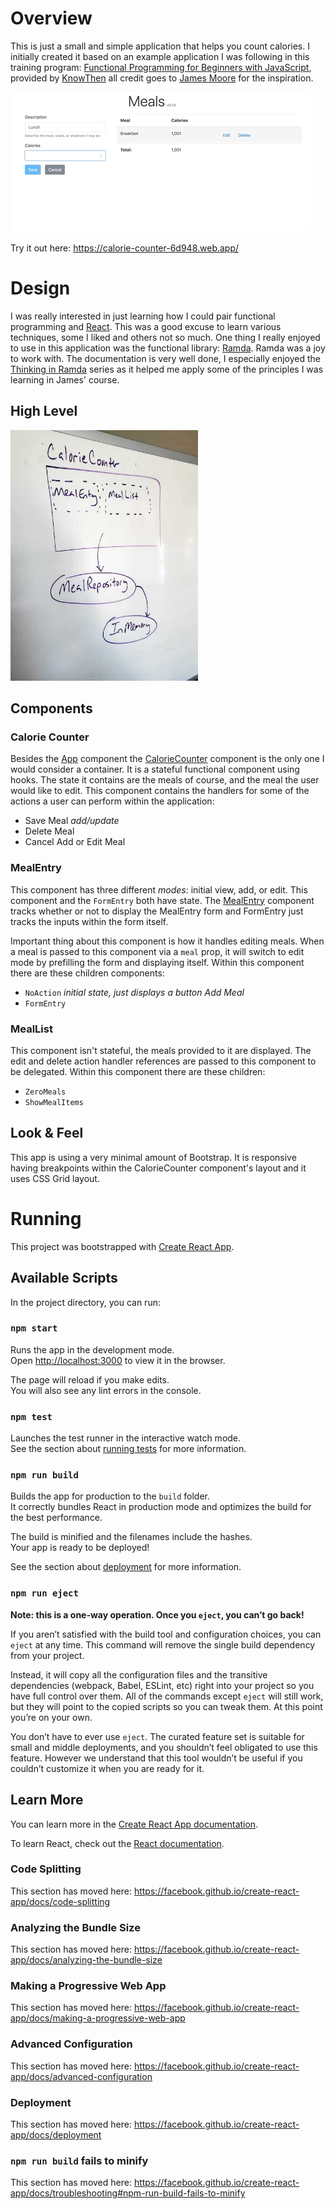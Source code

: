# Overview
This is just a small and simple application that helps you count calories. I initially created it based on an example application I was following in this training program: [Functional Programming for Beginners with JavaScript](https://www.knowthen.com/functional-programming-for-beginners-with-javascript), provided by [KnowThen](https://www.knowthen.com/) all credit goes to [James Moore](https://github.com/knowthen) for the inspiration.

<img src="/docs/assets/images/in-action.gif" />

Try it out here: https://calorie-counter-6d948.web.app/

# Design
I was really interested in just learning how I could pair functional programming and [React](https://reactjs.org/). This was a good excuse to learn various techniques, some I liked and others not so much. One thing I really enjoyed to use in this application was the functional library: [Ramda](https://ramdajs.com/). Ramda was a joy to work with. The documentation is very well done, I especially enjoyed the [Thinking in Ramda](https://randycoulman.com/blog/categories/thinking-in-ramda/) series as it helped me apply some of the principles I was learning in James' course.

## High Level

<img src="/docs/assets/images/high-level-design.jpg" width="300" height="401" />

## Components

### Calorie Counter
Besides the [App](src/App.js) component the [CalorieCounter](src/containers/CalorieCounter.js) component is the only one I would consider a container. It is a stateful functional component using hooks. The state it contains are the meals of course, and the meal the user would like to edit. This component contains the handlers for some of the actions a user can perform within the application:
* Save Meal *add/update*
* Delete Meal
* Cancel Add or Edit Meal

### MealEntry
This component has three different *modes*: initial view, add, or edit. This component and the `FormEntry` both have state. The [MealEntry](src/components/Meal/MealEntry.js) component tracks whether or not to display the MealEntry form and FormEntry just tracks the inputs within the form itself. 

Important thing about this component is how it handles editing meals. When a meal is passed to this component via a `meal` prop, it will switch to edit mode by prefilling the form and displaying itself. Within this component there are these children components:
* `NoAction` *initial state, just displays a button Add Meal*
* `FormEntry`

### MealList
This component isn't stateful, the meals provided to it are displayed. The edit and delete action handler references are passed to this component to be delegated. Within this component there are these children:
* `ZeroMeals`
* `ShowMealItems`

## Look & Feel
This app is using a very minimal amount of Bootstrap. It is responsive having breakpoints within the CalorieCounter component's layout and it uses CSS Grid layout.

# Running

This project was bootstrapped with [Create React App](https://github.com/facebook/create-react-app).

## Available Scripts

In the project directory, you can run:

### `npm start`

Runs the app in the development mode.<br />
Open [http://localhost:3000](http://localhost:3000) to view it in the browser.

The page will reload if you make edits.<br />
You will also see any lint errors in the console.

### `npm test`

Launches the test runner in the interactive watch mode.<br />
See the section about [running tests](https://facebook.github.io/create-react-app/docs/running-tests) for more information.

### `npm run build`

Builds the app for production to the `build` folder.<br />
It correctly bundles React in production mode and optimizes the build for the best performance.

The build is minified and the filenames include the hashes.<br />
Your app is ready to be deployed!

See the section about [deployment](https://facebook.github.io/create-react-app/docs/deployment) for more information.

### `npm run eject`

**Note: this is a one-way operation. Once you `eject`, you can’t go back!**

If you aren’t satisfied with the build tool and configuration choices, you can `eject` at any time. This command will remove the single build dependency from your project.

Instead, it will copy all the configuration files and the transitive dependencies (webpack, Babel, ESLint, etc) right into your project so you have full control over them. All of the commands except `eject` will still work, but they will point to the copied scripts so you can tweak them. At this point you’re on your own.

You don’t have to ever use `eject`. The curated feature set is suitable for small and middle deployments, and you shouldn’t feel obligated to use this feature. However we understand that this tool wouldn’t be useful if you couldn’t customize it when you are ready for it.

## Learn More

You can learn more in the [Create React App documentation](https://facebook.github.io/create-react-app/docs/getting-started).

To learn React, check out the [React documentation](https://reactjs.org/).

### Code Splitting

This section has moved here: https://facebook.github.io/create-react-app/docs/code-splitting

### Analyzing the Bundle Size

This section has moved here: https://facebook.github.io/create-react-app/docs/analyzing-the-bundle-size

### Making a Progressive Web App

This section has moved here: https://facebook.github.io/create-react-app/docs/making-a-progressive-web-app

### Advanced Configuration

This section has moved here: https://facebook.github.io/create-react-app/docs/advanced-configuration

### Deployment

This section has moved here: https://facebook.github.io/create-react-app/docs/deployment

### `npm run build` fails to minify

This section has moved here: https://facebook.github.io/create-react-app/docs/troubleshooting#npm-run-build-fails-to-minify
